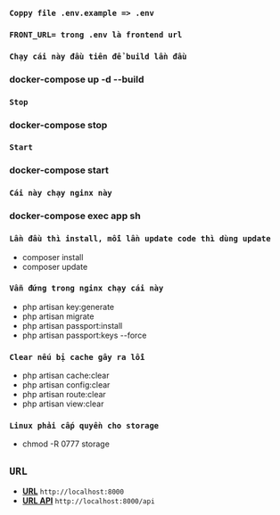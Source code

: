 ### `Coppy file .env.example => .env`
### `FRONT_URL= trong .env là frontend url`

### `Chạy cái này đầu tiên để build lần đầu`
### docker-compose up -d --build

### `Stop`
### docker-compose stop

### `Start`
### docker-compose start
### `Cái này chạy nginx này`

### docker-compose exec app sh
### `Lần đầu thì install, mỗi lần update code thì dùng update`
- composer install
- composer update

### `Vẫn đứng trong nginx chạy cái này`
- php artisan key:generate
- php artisan migrate
- php artisan passport:install
- php artisan passport:keys --force

### `Clear nếu bị cache gây ra lỗi`
- php artisan cache:clear
- php artisan config:clear
- php artisan route:clear
- php artisan view:clear

### `Linux phải cấp quyền cho storage`
- chmod -R 0777 storage

## `URL`
- **[URL](http://localhost:8000)**  `http://localhost:8000`
- **[URL API](http://localhost:8000)**  `http://localhost:8000/api`

